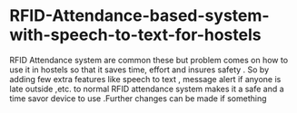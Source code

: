 # RFID-Attendance-based-system-with-speech-to-text-for-hostels
RFID Attendance system are common these but problem comes on how to use it in hostels so that it saves time, effort and insures safety . So by adding few extra features like speech to text , message alert if anyone is late outside ,etc. to normal RFID attendance system makes it a safe and a time savor device to use .Further changes can be made if something 

